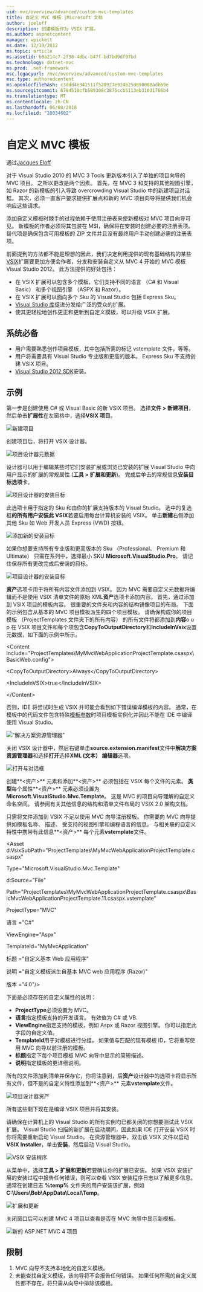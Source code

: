 ```yaml
---
uid: mvc/overview/advanced/custom-mvc-templates
title: 自定义 MVC 模板 |Microsoft 文档
author: joeloff
description: 创建模板作为 VSIX 扩展。
ms.author: aspnetcontent
manager: wpickett
ms.date: 12/10/2012
ms.topic: article
ms.assetid: b0a214c7-2f38-4dbc-b47f-bd7bd9df97bd
ms.technology: dotnet-mvc
ms.prod: .net-framework
msc.legacyurl: /mvc/overview/advanced/custom-mvc-templates
msc.type: authoredcontent
ms.openlocfilehash: c3ddd4e341511f520927e924b25d890088adb69e
ms.sourcegitcommit: 6784510cfb589308c3875ccb5113eb31031766b4
ms.translationtype: MT
ms.contentlocale: zh-CN
ms.lasthandoff: 06/08/2018
ms.locfileid: "28034602"
---
```

<a name="custom-mvc-template"></a>自定义 MVC 模板
====================
通过[Jacques Eloff](https://github.com/joeloff)

对于 Visual Studio 2010 的 MVC 3 Tools 更新版本引入了单独的项目向导的 MVC 项目。 之所以更改是两个因素。 首先，在 MVC 3 和支持的其他视图引擎，如 Razor 的新模板的引入导致 overcrowding Visual Studio 中的新建项目对话框。 其次，必须一直客户要求提供扩展点和新的 MVC 项目向导将提供我们机会响应这些请求。

添加自定义模板时棘手的过程依赖于使用注册表来使新模板对 MVC 项目向导可见。 新模板的作者必须将其包装在 MSI，确保将在安装时创建必要的注册表项。 替代项是确保包含可用模板的 ZIP 文件并且没有最终用户手动创建必需的注册表项。

前面提到的方法都不能是理想的因此，我们决定利用提供的现有基础结构的某些[VSIX](https://msdn.microsoft.com/library/ff363239.aspx)扩展要更加方便会作者，分发和安装自定义从 MVC 4 开始的 MVC 模板Visual Studio 2012。 此方法提供的好处包括：

- 在 VSIX 扩展可以包含多个模板，它们支持不同的语言 （C# 和 Visual Basic） 和多个视图引擎 （ASPX 和 Razor）。
- 在 VSIX 扩展可以面向多个 Sku 的 Visual Studio 包括 Express Sku。
- [Visual Studio 库](https://visualstudiogallery.msdn.microsoft.com/)促进分发给广泛的受众的扩展。
- 使其更轻松地创作更正和更新到自定义模板，可以升级 VSIX 扩展。

## <a name="prerequisites"></a>系统必备

- 用户需要熟悉创作项目模板，其中包括所需的标记 vstemplate 文件，等等。
- 用户将需要具有 Visual Studio 专业版和更高的版本。 Express Sku 不支持创建 VSIX 项目。
- [Visual Studio 2012 SDK](https://www.microsoft.com/download/details.aspx?id=30668)安装。

## <a name="example"></a>示例

第一步是创建使用 C# 或 Visual Basic 的新 VSIX 项目。 选择**文件 > 新建项目**，然后单击**扩展性**在左窗格中，选择**VSIX 项目**。

![新建项目](custom-mvc-templates/_static/image1.jpg)

创建项目后，将打开 VSIX 设计器。

![项目设计器元数据](custom-mvc-templates/_static/image2.jpg)

设计器可以用于编辑某些时它们安装扩展或浏览已安装的扩展 Visual Studio 中向用户显示的扩展的常规属性 (**工具 > 扩展和更新**)。 完成后单击的常规信息**安装目标选项卡**。

![项目设计器的安装目标](custom-mvc-templates/_static/image3.jpg)

此选项卡用于指定的 Sku 和由你的扩展支持版本的 Visual Studio。 选中的复选框**的所有用户安装此 VSIX**若要启用每台计算机安装的 VSIX。 单击**新建**右侧添加其他 Sku 如 Web 开发人员 Express (VWD) 按钮。

![添加新的安装目标](custom-mvc-templates/_static/image4.jpg)

如果你想要支持所有专业版和更高版本的 Sku （Professional、 Premium 和 Ultimate） 只需在系列中，选择最小 SKU **Microsoft.VisualStudio.Pro**。 请记住保存所有更改完成后安装的目标。

![项目设计器的安装目标](custom-mvc-templates/_static/image5.jpg)

**资产**选项卡用于将所有内容文件添加到 VSIX。 因为 MVC 需要自定义元数据将编辑而不是使用 VSIX 清单文件的原始 XML**资产**选项卡添加内容。 首先，通过添加到 VSIX 项目的模板内容。 很重要的文件夹和内容的结构镜像项目的布局。 下面的示例包含从基本的 MVC 项目模板派生的四个项目模板。 请确保构成你的项目模板 （ProjectTemplates 文件夹下的所有内容） 的所有文件将都添加到**内容**o u p 在 VSIX 项目文件和每个项包含**CopyToOutputDirectory**和**IncludeInVsix**设置元数据，如下面的示例中所示。

&lt;Content Include=&quot;ProjectTemplates\MyMvcWebApplicationProjectTemplate.csaspx\BasicWeb.config&quot;&gt;

&lt;CopyToOutputDirectory&gt;Always&lt;/CopyToOutputDirectory&gt;

&lt;IncludeInVSIX&gt;true&lt;/IncludeInVSIX&gt;

&lt;/Content&gt;

否则，IDE 将尝试时生成 VSIX 并可能会看到如下错误编译模板的内容。 通常，在模板中的代码文件包含特殊[模板参数](https://msdn.microsoft.com/library/eehb4faa(v=vs.110).aspx)时项目模板实例化并因此不能在 IDE 中编译使用 Visual Studio。

![“解决方案资源管理器”](custom-mvc-templates/_static/image6.jpg)

关闭 VSIX 设计器中，然后右键单击**source.extension.manifest**文件中**解决方案资源管理器**和选择**打开**选择**XML (文本） 编辑器**选项。

![打开与对话框](custom-mvc-templates/_static/image7.jpg)

创建**&lt;资产&gt;** 元素和添加**&lt;资产&gt;** 必须包括在 VSIX 每个文件的元素。 **类型**每个属性**&lt;资产&gt;** 元素必须设置为**Microsoft.VisualStudio.Mvc.Template**。 这是 MVC 的项目向导理解的自定义命名空间。 请参阅有关其他信息的结构和清单文件布局的 VSIX 2.0 架构文档。

只需将文件添加到 VSIX 不足以使用 MVC 向导注册模板。 你需要向 MVC 向导提供如模板名称、 描述、 受支持的视图引擎和编程语言的信息。 与相关联的自定义特性中携带有此信息**&lt;资产&gt;** 每个元素**vstemplate**文件。

&lt;Asset d:VsixSubPath=&quot;ProjectTemplates\MyMvcWebApplicationProjectTemplate.csaspx&quot;

Type=&quot;Microsoft.VisualStudio.Mvc.Template&quot;

d:Source=&quot;File&quot;

Path=&quot;ProjectTemplates\MyMvcWebApplicationProjectTemplate.csaspx\BasicMvcWebApplicationProjectTemplate.11.csaspx.vstemplate&quot;

ProjectType=&quot;MVC&quot;

语言 =&quot;C#&quot;

ViewEngine=&quot;Aspx&quot;

TemplateId=&quot;MyMvcApplication&quot;

标题 =&quot;自定义基本 Web 应用程序&quot;

说明 =&quot;自定义模板派生自基本 MVC web 应用程序 (Razor)&quot;

版本 =&quot;4.0&quot;/&gt;

下面是必须存在的自定义属性的说明：

- **ProjectType**必须设置为 MVC。
- **语言**指定模板支持的开发语言。 有效值为 C# 或 VB.
- **ViewEngine**指定支持的模板，例如 Aspx 或 Razor 视图引擎。 你可以指定此字段的自定义值。
- **TemplateId**用于对模板进行分组。 如果值与匹配的现有模板 ID，它将重写使用 MVC 向导以前注册的模板。
- **标题**指定下每个项目模板 MVC 向导中显示的简短描述。
- **说明**指定模板的更详细说明。

所有的文件添加到清单并保存它，你将注意到，后**资产**设计器中的选项卡将显示所有文件，但不是的自定义特性添加到**&lt;资产&gt;** 元素**vstemplate**文件。

![项目设计器资产](custom-mvc-templates/_static/image8.jpg)

所有这些剩下现在是编译 VSIX 项目并将其安装。

请确保在计算机上的 Visual Studio 的所有实例均已都关闭的你想要测试此 VSIX 扩展。 Visual Studio 扫描的新扩展在启动期间，因此如果 IDE 打开安装 VSIX 时你将需要重新启动 Visual Studio。 在资源管理器中，双击该 VSIX 文件以启动**VSIX Installer**，单击**安装**，然后启动 Visual Studio。

![VSIX 安装程序](custom-mvc-templates/_static/image9.jpg)

从菜单中，选择**工具 > 扩展和更新**若要确认你的扩展已安装。 如果 VSIX 安装扩展的安装过程中报告任何错误，则可以查看 VSIX 安装程序日志以了解更多信息。 通常在创建日志 **%temp%** 文件夹的用户安装该扩展，例如**C:\Users\Bob\AppData\Local\Temp**。

![扩展和更新](custom-mvc-templates/_static/image10.jpg)

关闭窗口后可以创建 MVC 4 项目以查看是否在 MVC 向导中显示新模板。

![新的 ASP.NET MVC 4 项目](custom-mvc-templates/_static/image11.jpg)

## <a name="limitations"></a>限制

1. MVC 向导不支持本地化的自定义模板。
2. 未能查找自定义模板，该向导将不会报告任何错误。 如果任何所需的自定义属性都不存在，将只需从向导中排除该模板。
